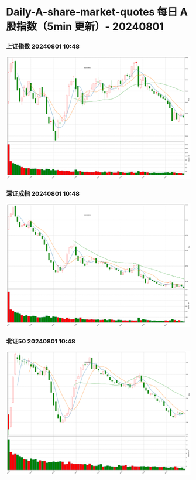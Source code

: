 
# Daily-A-share-market-quotes 每日 A 股指数（5min 更新）- 20240801

### 上证指数 20240801 10:48
![](./fig/2024/8/20240801-sh000001.png)

### 深证成指 20240801 10:48
![](./fig/2024/8/20240801-sz399001.png)

### 北证50 20240801 10:48
![](./fig/2024/8/20240801-bj899050.png)
